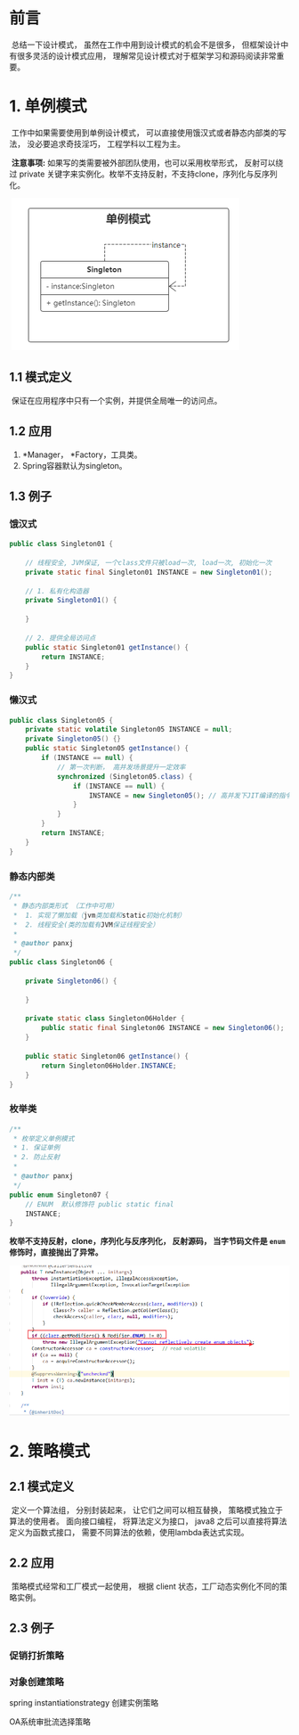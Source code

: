 # 前言

​		总结一下设计模式， 虽然在工作中用到设计模式的机会不是很多， 但框架设计中有很多灵活的设计模式应用， 理解常见设计模式对于框架学习和源码阅读非常重要。 

# 1. 单例模式

​	工作中如果需要使用到单例设计模式， 可以直接使用饿汉式或者静态内部类的写法， 没必要追求奇技淫巧， 工程学科以工程为主。

​	**注意事项:** 如果写的类需要被外部团队使用，也可以采用枚举形式， 反射可以绕过 private 关键字来实例化。枚举不支持反射，不支持clone，序列化与反序列化。 

​	![1625132517108](img/1625132517108.png)

## 1.1 模式定义

​		保证在应用程序中只有一个实例，并提供全局唯一的访问点。 

## 1.2 应用

1. *Manager， *Factory，工具类。
2. Spring容器默认为singleton。

## 1.3 例子

### 饿汉式

```java
public class Singleton01 {

    // 线程安全, JVM保证, 一个class文件只被load一次, load一次, 初始化一次
    private static final Singleton01 INSTANCE = new Singleton01();

    // 1. 私有化构造器
    private Singleton01() {

    }

    // 2. 提供全局访问点
    public static Singleton01 getInstance() {
        return INSTANCE;
    }
}
```

### 懒汉式

```java
public class Singleton05 {
    private static volatile Singleton05 INSTANCE = null;
    private Singleton05() {}
    public static Singleton05 getInstance() {
        if (INSTANCE == null) {
            // 第一次判断， 高并发场景提升一定效率
            synchronized (Singleton05.class) {
                if (INSTANCE == null) {
                    INSTANCE = new Singleton05(); // 高并发下JIT编译的指令重排可能会导致获取到 INSTANCE = null 的情况
                }
            }
        }
        return INSTANCE;
    }
}
```

### 静态内部类

```java
/**
 * 静态内部类形式 （工作中可用）
 *  1. 实现了懒加载（jvm类加载和static初始化机制）
 *  2. 线程安全(类的加载有JVM保证线程安全）
 *
 * @author panxj
 */
public class Singleton06 {

    private Singleton06() {

    }

    private static class Singleton06Holder {
        public static final Singleton06 INSTANCE = new Singleton06();
    }

    public static Singleton06 getInstance() {
        return Singleton06Holder.INSTANCE;
    }
}
```

### 枚举类

```java
/**
 * 枚举定义单例模式
 * 1. 保证单例
 * 2. 防止反射
 *
 * @author panxj
 */
public enum Singleton07 {
    // ENUM  默认修饰符 public static final
    INSTANCE;
}
```

**枚举不支持反射，clone，序列化与反序列化， 反射源码， 当字节码文件是 `enum`修饰时，直接抛出了异常。** 

![1625131566858](img/1625131566858.png)



# 2. 策略模式

## 2.1 模式定义

​		定义一个算法组， 分别封装起来， 让它们之间可以相互替换， 策略模式独立于算法的使用者。 面向接口编程， 将算法定义为接口， java8 之后可以直接将算法定义为函数式接口， 需要不同算法的依赖，使用lambda表达式实现。 



## 2.2 应用

​		策略模式经常和工厂模式一起使用， 根据 client 状态，工厂动态实例化不同的策略实例。 



## 2.3 例子

### 促销打折策略



### 对象创建策略

spring instantiationstrategy 创建实例策略



OA系统审批流选择策略